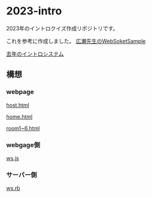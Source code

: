 2023-intro
===============

2023年のイントロクイズ作成リポジトリです。

これを参考に作成しました。
[広瀬先生のWebSoketSample](https://www.yatex.org/gitbucket/yuuji/WebSocketSample)

[去年のイントロシステム](ssh://git@www.yatex.org:29418/HiroseLabo./2023-intro.git)
## 構想
### webpage

[host.html]()

[home.html]()

[room1~6.html]()

### webgage側

[ws.js]()

### サーバー側 

[ws.rb]()
